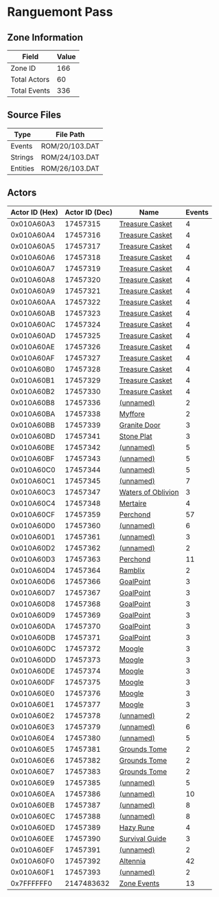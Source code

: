 # Ranguemont Pass

## Zone Information

| Field        |   Value |
|--------------|---------|
| Zone ID      |     166 |
| Total Actors |      60 |
| Total Events |     336 |

## Source Files

| Type     | File Path      |
|----------|----------------|
| Events   | ROM/20/103.DAT |
| Strings  | ROM/24/103.DAT |
| Entities | ROM/26/103.DAT |

## Actors

| Actor ID (Hex)   |   Actor ID (Dec) | Name                                                           |   Events |
|------------------|------------------|----------------------------------------------------------------|----------|
| 0x010A60A3       |         17457315 | [Treasure Casket](./17457315%20-%20Treasure%20Casket/)         |        4 |
| 0x010A60A4       |         17457316 | [Treasure Casket](./17457316%20-%20Treasure%20Casket/)         |        4 |
| 0x010A60A5       |         17457317 | [Treasure Casket](./17457317%20-%20Treasure%20Casket/)         |        4 |
| 0x010A60A6       |         17457318 | [Treasure Casket](./17457318%20-%20Treasure%20Casket/)         |        4 |
| 0x010A60A7       |         17457319 | [Treasure Casket](./17457319%20-%20Treasure%20Casket/)         |        4 |
| 0x010A60A8       |         17457320 | [Treasure Casket](./17457320%20-%20Treasure%20Casket/)         |        4 |
| 0x010A60A9       |         17457321 | [Treasure Casket](./17457321%20-%20Treasure%20Casket/)         |        4 |
| 0x010A60AA       |         17457322 | [Treasure Casket](./17457322%20-%20Treasure%20Casket/)         |        4 |
| 0x010A60AB       |         17457323 | [Treasure Casket](./17457323%20-%20Treasure%20Casket/)         |        4 |
| 0x010A60AC       |         17457324 | [Treasure Casket](./17457324%20-%20Treasure%20Casket/)         |        4 |
| 0x010A60AD       |         17457325 | [Treasure Casket](./17457325%20-%20Treasure%20Casket/)         |        4 |
| 0x010A60AE       |         17457326 | [Treasure Casket](./17457326%20-%20Treasure%20Casket/)         |        4 |
| 0x010A60AF       |         17457327 | [Treasure Casket](./17457327%20-%20Treasure%20Casket/)         |        4 |
| 0x010A60B0       |         17457328 | [Treasure Casket](./17457328%20-%20Treasure%20Casket/)         |        4 |
| 0x010A60B1       |         17457329 | [Treasure Casket](./17457329%20-%20Treasure%20Casket/)         |        4 |
| 0x010A60B2       |         17457330 | [Treasure Casket](./17457330%20-%20Treasure%20Casket/)         |        4 |
| 0x010A60B8       |         17457336 | [(unnamed)](./17457336/)                                       |        2 |
| 0x010A60BA       |         17457338 | [Myffore](./17457338%20-%20Myffore/)                           |        2 |
| 0x010A60BB       |         17457339 | [Granite Door](./17457339%20-%20Granite%20Door/)               |        3 |
| 0x010A60BD       |         17457341 | [Stone Plat](./17457341%20-%20Stone%20Plat/)                   |        3 |
| 0x010A60BE       |         17457342 | [(unnamed)](./17457342/)                                       |        5 |
| 0x010A60BF       |         17457343 | [(unnamed)](./17457343/)                                       |        5 |
| 0x010A60C0       |         17457344 | [(unnamed)](./17457344/)                                       |        5 |
| 0x010A60C1       |         17457345 | [(unnamed)](./17457345/)                                       |        7 |
| 0x010A60C3       |         17457347 | [Waters of Oblivion](./17457347%20-%20Waters%20of%20Oblivion/) |        3 |
| 0x010A60C4       |         17457348 | [Mertaire](./17457348%20-%20Mertaire/)                         |        4 |
| 0x010A60CF       |         17457359 | [Perchond](./17457359%20-%20Perchond/)                         |       57 |
| 0x010A60D0       |         17457360 | [(unnamed)](./17457360/)                                       |        6 |
| 0x010A60D1       |         17457361 | [(unnamed)](./17457361/)                                       |        3 |
| 0x010A60D2       |         17457362 | [(unnamed)](./17457362/)                                       |        2 |
| 0x010A60D3       |         17457363 | [Perchond](./17457363%20-%20Perchond/)                         |       11 |
| 0x010A60D4       |         17457364 | [Ramblix](./17457364%20-%20Ramblix/)                           |        2 |
| 0x010A60D6       |         17457366 | [GoalPoint](./17457366%20-%20GoalPoint/)                       |        3 |
| 0x010A60D7       |         17457367 | [GoalPoint](./17457367%20-%20GoalPoint/)                       |        3 |
| 0x010A60D8       |         17457368 | [GoalPoint](./17457368%20-%20GoalPoint/)                       |        3 |
| 0x010A60D9       |         17457369 | [GoalPoint](./17457369%20-%20GoalPoint/)                       |        3 |
| 0x010A60DA       |         17457370 | [GoalPoint](./17457370%20-%20GoalPoint/)                       |        3 |
| 0x010A60DB       |         17457371 | [GoalPoint](./17457371%20-%20GoalPoint/)                       |        3 |
| 0x010A60DC       |         17457372 | [Moogle](./17457372%20-%20Moogle/)                             |        3 |
| 0x010A60DD       |         17457373 | [Moogle](./17457373%20-%20Moogle/)                             |        3 |
| 0x010A60DE       |         17457374 | [Moogle](./17457374%20-%20Moogle/)                             |        3 |
| 0x010A60DF       |         17457375 | [Moogle](./17457375%20-%20Moogle/)                             |        3 |
| 0x010A60E0       |         17457376 | [Moogle](./17457376%20-%20Moogle/)                             |        3 |
| 0x010A60E1       |         17457377 | [Moogle](./17457377%20-%20Moogle/)                             |        3 |
| 0x010A60E2       |         17457378 | [(unnamed)](./17457378/)                                       |        2 |
| 0x010A60E3       |         17457379 | [(unnamed)](./17457379/)                                       |        6 |
| 0x010A60E4       |         17457380 | [(unnamed)](./17457380/)                                       |        5 |
| 0x010A60E5       |         17457381 | [Grounds Tome](./17457381%20-%20Grounds%20Tome/)               |        2 |
| 0x010A60E6       |         17457382 | [Grounds Tome](./17457382%20-%20Grounds%20Tome/)               |        2 |
| 0x010A60E7       |         17457383 | [Grounds Tome](./17457383%20-%20Grounds%20Tome/)               |        2 |
| 0x010A60E9       |         17457385 | [(unnamed)](./17457385/)                                       |        5 |
| 0x010A60EA       |         17457386 | [(unnamed)](./17457386/)                                       |       10 |
| 0x010A60EB       |         17457387 | [(unnamed)](./17457387/)                                       |        8 |
| 0x010A60EC       |         17457388 | [(unnamed)](./17457388/)                                       |        8 |
| 0x010A60ED       |         17457389 | [Hazy Rune](./17457389%20-%20Hazy%20Rune/)                     |        4 |
| 0x010A60EE       |         17457390 | [Survival Guide](./17457390%20-%20Survival%20Guide/)           |        3 |
| 0x010A60EF       |         17457391 | [(unnamed)](./17457391/)                                       |        2 |
| 0x010A60F0       |         17457392 | [Altennia](./17457392%20-%20Altennia/)                         |       42 |
| 0x010A60F1       |         17457393 | [(unnamed)](./17457393/)                                       |        2 |
| 0x7FFFFFF0       |       2147483632 | [Zone Events](./Zone%20Events/)                                |       13 |